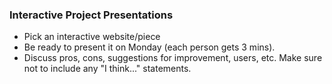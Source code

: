 ### Interactive Project Presentations
- Pick an interactive website/piece
- Be ready to present it on Monday (each person gets 3 mins).
- Discuss pros, cons, suggestions for improvement, users, etc. Make sure not to include any "I think..." statements.
